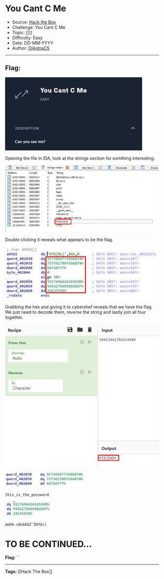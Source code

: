 # You Cant C Me
* Source: [Hack the Box](https://hackthebox.com/)
* Challenge: You Cant C Me
* Topic: [[]]
* Difficulty: Easy
* Date: DD-MM-YYYY
* Author: [DjikstraCS](https://github.com/DjikstraCS)

---
## Flag:
![](./attachments/Pasted%20image%2020220516125824.png)

Opening the file in IDA, look at the strings section for somthing interesting.

![](./attachments/Pasted%20image%2020220516125946.png)

Double clicking it reveals what appears to be the flag.

![](./attachments/Pasted%20image%2020220516130049.png)

Grabbing the hex and giving it to cybershef reveals that we have the flag. We just need to decode them, reverse the string and lastly join all four together.

![](./attachments/Pasted%20image%2020220516124734.png)

![](./attachments/Pasted%20image%2020220516132120.png)

`this_is_the_password`

![](./attachments/Pasted%20image%2020220516132152.png)

`æebb.vQo&kUZ'ZUYUc)`

# TO BE CONTINUED...

**Flag:** ``

---
**Tags:** [[Hack The Box]]